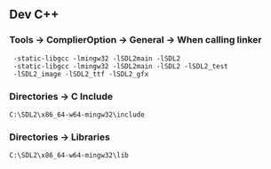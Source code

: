 ## Dev C++

### Tools -> ComplierOption -> General -> When calling linker

```
 -static-libgcc -lmingw32 -lSDL2main -lSDL2
 -static-libgcc -lmingw32 -lSDL2main -lSDL2 -lSDL2_test 
 -lSDL2_image -lSDL2_ttf -lSDL2_gfx
```

### Directories -> C Include 

``` 
C:\SDL2\x86_64-w64-mingw32\include
```

### Directories -> Libraries   

```
C:\SDL2\x86_64-w64-mingw32\lib
```

